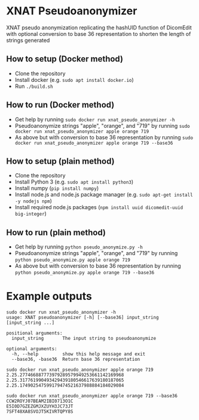 # XNAT Pseudoanonymizer
XNAT pseudo anonymization replicating the hashUID function of DicomEdit with optional conversion to base 36 representation to shorten the length of strings generated

## How to setup (Docker method)
* Clone the repository
* Install docker (e.g. `sudo apt install docker.io`)
* Run `./build.sh`

## How to run (Docker method)
* Get help by running `sudo docker run xnat_pseudo_anonymizer -h`
* Pseudoanonymize strings "apple", "orange", and "719" by running `sudo docker run xnat_pseudo_anonymizer apple orange 719`
* As above but with conversion to base 36 representation by running `sudo docker run xnat_pseudo_anonymizer apple orange 719 --base36`

## How to setup (plain method)
* Clone the repository
* Install Python 3 (e.g. `sudo apt install python3`)
* Install numpy (`pip install numpy`)
* Install node.js and node.js package manager (e.g. `sudo apt-get install -y nodejs npm`)
* Install required node.js packages (`npm install uuid dicomedit-uuid big-integer`)

## How to run (plain method)
* Get help by running `python pseudo_anonymize.py -h`
* Pseudoanonymize strings "apple", "orange", and "719" by running `python pseudo_anonymize.py apple orange 719`
* As above but with conversion to base 36 representation by running `python pseudo_anonymize.py apple orange 719 --base36`

# Example outputs
```
sudo docker run xnat_pseudo_anonymizer -h
usage: XNAT pseudoanonymizer [-h] [--base36] input_string [input_string ...]

positional arguments:
  input_string       The input string to pseudoanonymize

optional arguments:
  -h, --help         show this help message and exit
  --base36, -base36  Return base 36 representation

sudo docker run xnat_pseudo_anonymizer apple orange 719
2.25.277466887773979289579949253661142169968
2.25.317761990493429439180546617639180187065
2.25.174902547599179474521637988884184029084

sudo docker run xnat_pseudo_anonymizer apple orange 719 --base36
CCW2ROYJ07BEAM2IBI0713O1C
E5I0D7GZEZGMJXZUYH3JC73JT
7SFT48XA8SVOJT5KIVRTQPY8S
  ```
